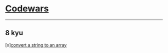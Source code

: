 # [Codewars](https://www.codewars.com)

---

## 8 kyu

[x][convert a string to an array](https://www.codewars.com/kata/57e76bc428d6fbc2d500036d)
